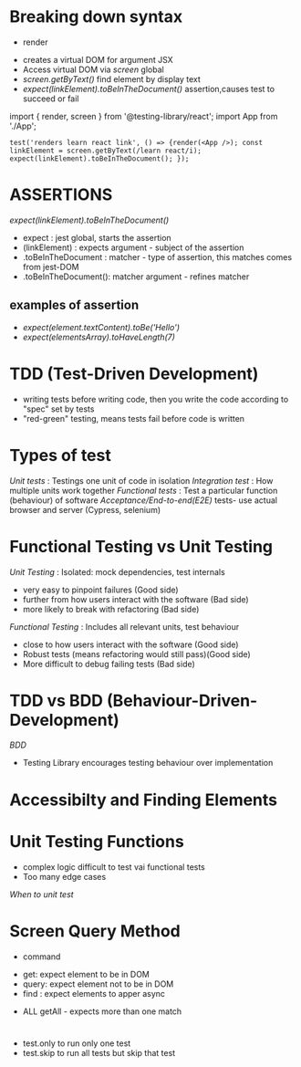 # Breaking down syntax

- render

* creates a virtual DOM for argument JSX
* Access virtual DOM via _screen_ global
* _screen.getByText()_ find element by display text
* _expect(linkElement).toBeInTheDocument()_ assertion,causes test to succeed or fail

import { render, screen } from '@testing-library/react';
import App from './App';

`test('renders learn react link', () => {render(<App />); const linkElement = screen.getByText(/learn react/i); expect(linkElement).toBeInTheDocument(); });`

# ASSERTIONS

_expect(linkElement).toBeInTheDocument()_

- expect : jest global, starts the assertion
- (linkElement) : expects argument - subject of the assertion
- .toBeInTheDocument : matcher - type of assertion, this matches comes from jest-DOM
- .toBeInTheDocument(): matcher argument - refines matcher

## examples of assertion

- _expect(element.textContent).toBe('Hello')_
- _expect(elementsArray).toHaveLength(7)_

# TDD (Test-Driven Development)

- writing tests before writing code, then you write the code according to "spec" set by tests
- "red-green" testing, means tests fail before code is written

# Types of test

_Unit tests_ : Testings one unit of code in isolation
_Integration test_ : How multiple units work together
_Functional tests_ : Test a particular function (behaviour) of software
_Acceptance/End-to-end(E2E)_ tests- use actual browser and server (Cypress, selenium)

# Functional Testing vs Unit Testing

_Unit Testing_ : Isolated: mock dependencies, test internals

- very easy to pinpoint failures (Good side)
- further from how users interact with the software (Bad side)
- more likely to break with refactoring (Bad side)

_Functional Testing_ : Includes all relevant units, test behaviour

- close to how users interact with the software (Good side)
- Robust tests (means refactoring would still pass)(Good side)
- More difficult to debug failing tests (Bad side)

# TDD vs BDD (Behaviour-Driven-Development)

_BDD_

- Testing Library encourages testing behaviour over implementation

# Accessibilty and Finding Elements

# Unit Testing Functions

- complex logic difficult to test vai functional tests
- Too many edge cases

_When to unit test_

# Screen Query Method

- command

* get: expect element to be in DOM
* query: expect element not to be in DOM
* find : expect elements to apper async

- ALL
  getAll - expects more than one match

#

- test.only to run only one test
- test.skip to run all tests but skip that test
